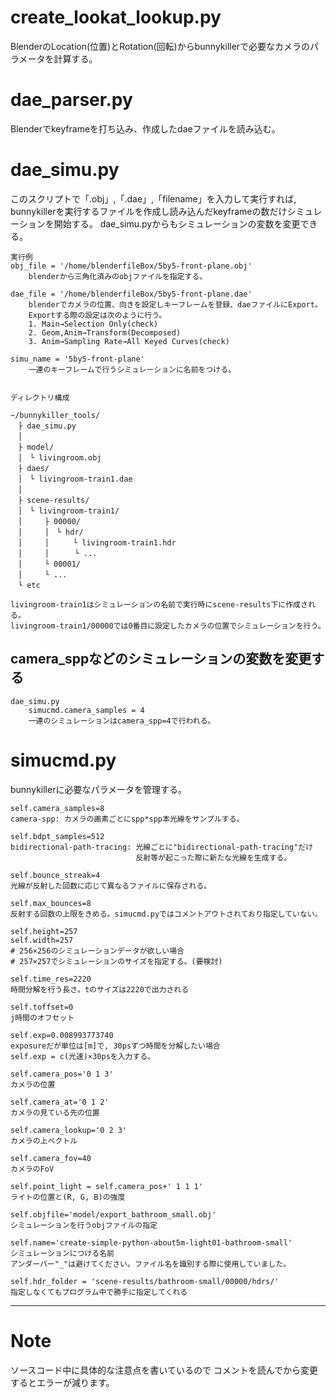 # create_lookat_lookup.py
 BlenderのLocation(位置)とRotation(回転)からbunnykillerで必要なカメラのパラメータを計算する。

  
# dae_parser.py
Blenderでkeyframeを打ち込み、作成したdaeファイルを読み込む。
  
  
# dae_simu.py
このスクリプトで「.obj」,「.dae」,「filename」を入力して実行すれば,  
bunnykillerを実行するファイルを作成し読み込んだkeyframeの数だけシミュレーションを開始する。
dae_simu.pyからもシミュレーションの変数を変更できる。
```
実行例
obj_file = '/home/blenderfileBox/5by5-front-plane.obj'
    blenderから三角化済みのobjファイルを指定する。

dae_file = '/home/blenderfileBox/5by5-front-plane.dae'
    blenderでカメラの位置、向きを設定しキーフレームを登録、daeファイルにExport。
    Exportする際の設定は次のように行う。
    1. Main→Selection Only(check)
    2. Geom,Anim→Transform(Decomposed)
    3. Anim→Sampling Rate→All Keyed Curves(check)

simu_name = '5by5-front-plane'
    一連のキーフレームで行うシミュレーションに名前をつける。


ディレクトリ構成

~/bunnykiller_tools/
　├ dae_simu.py
　│
　├ model/
　│　└ livingroom.obj
　├ daes/
　│　└ livingroom-train1.dae
　│
　├ scene-results/
　│　└ livingroom-train1/
　│　　　├ 00000/
　│　　　│　└ hdr/
　│　　　│ 　 　└ livingroom-train1.hdr
　│　　　│ 　   └ ...
　│　　　└ 00001/
　│　　　└ ...
　└ etc

livingroom-train1はシミュレーションの名前で実行時にscene-results下に作成される。
livingroom-train1/00000では0番目に設定したカメラの位置でシミュレーションを行う。
```

## camera_sppなどのシミュレーションの変数を変更する

```
dae_simu.py
    simucmd.camera_samples = 4
    一連のシミュレーションはcamera_spp=4で行われる。

```

# simucmd.py
bunnykillerに必要なパラメータを管理する。
```
self.camera_samples=8
camera-spp: カメラの画素ごとにspp*spp本光線をサンプルする。

self.bdpt_samples=512
bidirectional-path-tracing: 光線ごとに"bidirectional-path-tracing"だけ
                            反射等が起こった際に新たな光線を生成する。

self.bounce_streak=4
光線が反射した回数に応じて異なるファイルに保存される。

self.max_bounces=8
反射する回数の上限をきめる。simucmd.pyではコメントアウトされており指定していない。

self.height=257
self.width=257
# 256×256のシミュレーションデータが欲しい場合
# 257×257でシミュレーションのサイズを指定する。(要検討)

self.time_res=2220
時間分解を行う長さ。tのサイズは2220で出力される

self.toffset=0
j時間のオフセット

self.exp=0.008993773740
exposureだが単位は[m]で, 30psずつ時間を分解したい場合
self.exp = c(光速)×30psを入力する。

self.camera_pos='0 1 3'
カメラの位置

self.camera_at='0 1 2'
カメラの見ている先の位置

self.camera_lookup='0 2 3'
カメラの上ベクトル

self.camera_fov=40
カメラのFoV

self.point_light = self.camera_pos+' 1 1 1'
ライトの位置と(R, G, B)の強度

self.objfile='model/export_bathroom_small.obj'
シミュレーションを行うobjファイルの指定

self.name='create-simple-python-about5m-light01-bathroom-small'
シミュレーションにつける名前
アンダーバー"_"は避けてください。ファイル名を識別する際に使用していました。

self.hdr_folder = 'scene-results/bathroom-small/00000/hdrs/'
指定しなくてもプログラム中で勝手に指定してくれる

```
---
  
# Note
ソースコード中に具体的な注意点を書いているので
コメントを読んでから変更するとエラーが減ります。
